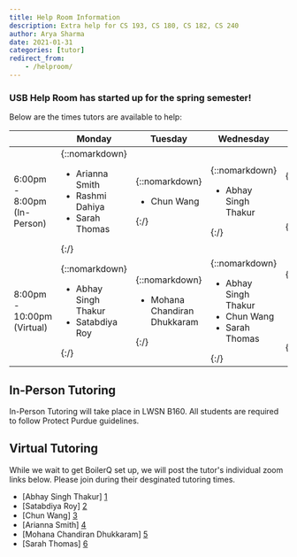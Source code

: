```yaml
---
title: Help Room Information
description: Extra help for CS 193, CS 180, CS 182, CS 240
author: Arya Sharma
date: 2021-01-31
categories: [tutor]
redirect_from:
    - /helproom/
---
```


### USB Help Room has started up for the spring semester!

Below are the times tutors are available to help:

| | Monday | Tuesday | Wednesday | Thursday |
| ---- | ---- | ---- | ---- | ---- |
| 6:00pm - 8:00pm (In-Person) | {::nomarkdown}<ul><li>Arianna Smith</li><li>Rashmi Dahiya</li><li>Sarah Thomas</li></ul>{:/} | {::nomarkdown}<ul><li>Chun Wang</li></ul>{:/} | {::nomarkdown}<ul><li>Abhay Singh Thakur</li></ul>{:/} | {::nomarkdown}<ul><li>Sarah Thomas</li></ul>{:/} |
| 8:00pm - 10:00pm (Virtual) | {::nomarkdown}<ul><li>Abhay Singh Thakur</li><li>Satabdiya Roy</li></ul>{:/} | {::nomarkdown}<ul><li>Mohana Chandiran Dhukkaram</li></ul>{:/} | {::nomarkdown}<ul><li>Abhay Singh Thakur</li><li>Chun Wang</li><li>Sarah Thomas</li></ul>{:/} | {::nomarkdown}<ul><li>Satabdiya Roy</li><li>Arianna Smith</li></ul>{:/} |

## In-Person Tutoring

In-Person Tutoring will take place in LWSN B160. All students are required to follow Protect Purdue guidelines.

## Virtual Tutoring 

While we wait to get BoilerQ set up, we will post the tutor's individual zoom links below. Please join during their desginated tutoring times.

- [Abhay Singh Thakur] [1]
- [Satabdiya Roy] [2]
- [Chun Wang] [3]
- [Arianna Smith] [4]
- [Mohana Chandiran Dhukkaram] [5]
- [Sarah Thomas] [6]



[1]: https://purdue-edu.zoom.us/j/4319336987
[2]: https://purdue-edu.zoom.us/j/4461449971
[3]: https://purdue-edu.zoom.us/j/2155527451
[4]: https://purdue-edu.zoom.us/j/8950644250?pwd=THcvYVVJaldCV1ViaENvc0lvRmpnZz09
[5]: https://purdue-edu.zoom.us/j/9564241816?pwd=aGJxQlFNMWZVRHpMZjZ1K0lhUjJPZz09
[6]: https://purdue-edu.zoom.us/j/96403158840?pwd=dkw5eXI5WW45Um42NTE5azBIbnVYQT09

